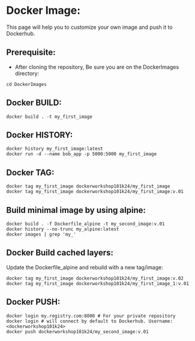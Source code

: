 # Docker Image:
This page will help you to customize your own image and push it to Dockerhub.

## Prerequisite:
* After cloning the repository, Be sure you are on the DockerImages directory:
```
cd DockerImages
```
## Docker BUILD:
```
docker build . -t my_first_image
```

## Docker HISTORY:
```
docker history my_first_image:latest
docker run -d --name bob_app -p 5000:5000 my_first_image
```

## Docker TAG:
```
docker tag my_first_image dockerworkshop101k24/my_first_image
docker tag my_first_image dockerworkshop101k24/my_first_image:v.01
```

## Build minimal image by using alpine:
```
docker build . -f Dockerfile_alpine -t my_second_image:v.01
docker history --no-trunc my_alpine:latest
docker images | grep 'my_'
```

## Docker Build cached layers:
Update the Dockerfile_alpine and rebuild with a new tag/image:
```
docker tag my_first_image dockerworkshop101k24/my_first_image:v.02
docker tag my_first_image dockerworkshop101k24/my_first_image_1:v.01
```

## Docker PUSH:
```
docker login my.registry.com:8000 # For your private repository
docker login # will connect by default to Dockerhub. Username:<dockerworkshop101k24>
docker push dockerworkshop101k24/my_second_image:v.01
```
